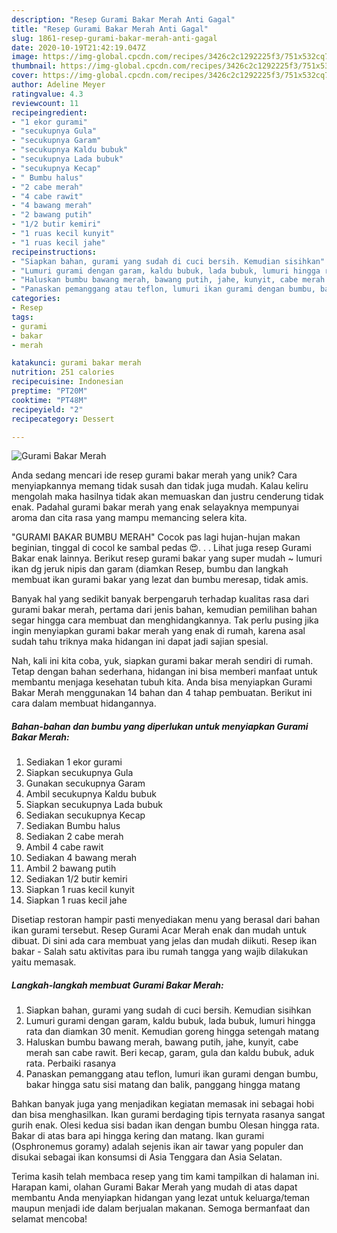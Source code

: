 ```yaml
---
description: "Resep Gurami Bakar Merah Anti Gagal"
title: "Resep Gurami Bakar Merah Anti Gagal"
slug: 1861-resep-gurami-bakar-merah-anti-gagal
date: 2020-10-19T21:42:19.047Z
image: https://img-global.cpcdn.com/recipes/3426c2c1292225f3/751x532cq70/gurami-bakar-merah-foto-resep-utama.jpg
thumbnail: https://img-global.cpcdn.com/recipes/3426c2c1292225f3/751x532cq70/gurami-bakar-merah-foto-resep-utama.jpg
cover: https://img-global.cpcdn.com/recipes/3426c2c1292225f3/751x532cq70/gurami-bakar-merah-foto-resep-utama.jpg
author: Adeline Meyer
ratingvalue: 4.3
reviewcount: 11
recipeingredient:
- "1 ekor gurami"
- "secukupnya Gula"
- "secukupnya Garam"
- "secukupnya Kaldu bubuk"
- "secukupnya Lada bubuk"
- "secukupnya Kecap"
- " Bumbu halus"
- "2 cabe merah"
- "4 cabe rawit"
- "4 bawang merah"
- "2 bawang putih"
- "1/2 butir kemiri"
- "1 ruas kecil kunyit"
- "1 ruas kecil jahe"
recipeinstructions:
- "Siapkan bahan, gurami yang sudah di cuci bersih. Kemudian sisihkan"
- "Lumuri gurami dengan garam, kaldu bubuk, lada bubuk, lumuri hingga rata dan diamkan 30 menit. Kemudian goreng hingga setengah matang"
- "Haluskan bumbu bawang merah, bawang putih, jahe, kunyit, cabe merah san cabe rawit. Beri kecap, garam, gula dan kaldu bubuk, aduk rata. Perbaiki rasanya"
- "Panaskan pemanggang atau teflon, lumuri ikan gurami dengan bumbu, bakar hingga satu sisi matang dan balik, panggang hingga matang"
categories:
- Resep
tags:
- gurami
- bakar
- merah

katakunci: gurami bakar merah 
nutrition: 251 calories
recipecuisine: Indonesian
preptime: "PT20M"
cooktime: "PT48M"
recipeyield: "2"
recipecategory: Dessert

---
```



![Gurami Bakar Merah](https://img-global.cpcdn.com/recipes/3426c2c1292225f3/751x532cq70/gurami-bakar-merah-foto-resep-utama.jpg)

Anda sedang mencari ide resep gurami bakar merah yang unik? Cara menyiapkannya memang tidak susah dan tidak juga mudah. Kalau keliru mengolah maka hasilnya tidak akan memuaskan dan justru cenderung tidak enak. Padahal gurami bakar merah yang enak selayaknya mempunyai aroma dan cita rasa yang mampu memancing selera kita.

&#34;GURAMI BAKAR BUMBU MERAH&#34; Cocok pas lagi hujan-hujan makan beginian, tinggal di cocol ke sambal pedas 😍. . . Lihat juga resep Gurami Bakar enak lainnya. Berikut resep gurami bakar yang super mudah ~ lumuri ikan dg jeruk nipis dan garam (diamkan Resep, bumbu dan langkah membuat ikan gurami bakar yang lezat dan bumbu meresap, tidak amis.

Banyak hal yang sedikit banyak berpengaruh terhadap kualitas rasa dari gurami bakar merah, pertama dari jenis bahan, kemudian pemilihan bahan segar hingga cara membuat dan menghidangkannya. Tak perlu pusing jika ingin menyiapkan gurami bakar merah yang enak di rumah, karena asal sudah tahu triknya maka hidangan ini dapat jadi sajian spesial.


Nah, kali ini kita coba, yuk, siapkan gurami bakar merah sendiri di rumah. Tetap dengan bahan sederhana, hidangan ini bisa memberi manfaat untuk membantu menjaga kesehatan tubuh kita. Anda bisa menyiapkan Gurami Bakar Merah menggunakan 14 bahan dan 4 tahap pembuatan. Berikut ini cara dalam membuat hidangannya.

<!--inarticleads1-->

##### Bahan-bahan dan bumbu yang diperlukan untuk menyiapkan Gurami Bakar Merah:

1. Sediakan 1 ekor gurami
1. Siapkan secukupnya Gula
1. Gunakan secukupnya Garam
1. Ambil secukupnya Kaldu bubuk
1. Siapkan secukupnya Lada bubuk
1. Sediakan secukupnya Kecap
1. Sediakan  Bumbu halus
1. Sediakan 2 cabe merah
1. Ambil 4 cabe rawit
1. Sediakan 4 bawang merah
1. Ambil 2 bawang putih
1. Sediakan 1/2 butir kemiri
1. Siapkan 1 ruas kecil kunyit
1. Siapkan 1 ruas kecil jahe


Disetiap restoran hampir pasti menyediakan menu yang berasal dari bahan ikan gurami tersebut. Resep Gurami Acar Merah enak dan mudah untuk dibuat. Di sini ada cara membuat yang jelas dan mudah diikuti. Resep ikan bakar - Salah satu aktivitas para ibu rumah tangga yang wajib dilakukan yaitu memasak. 

<!--inarticleads2-->

##### Langkah-langkah membuat Gurami Bakar Merah:

1. Siapkan bahan, gurami yang sudah di cuci bersih. Kemudian sisihkan
1. Lumuri gurami dengan garam, kaldu bubuk, lada bubuk, lumuri hingga rata dan diamkan 30 menit. Kemudian goreng hingga setengah matang
1. Haluskan bumbu bawang merah, bawang putih, jahe, kunyit, cabe merah san cabe rawit. Beri kecap, garam, gula dan kaldu bubuk, aduk rata. Perbaiki rasanya
1. Panaskan pemanggang atau teflon, lumuri ikan gurami dengan bumbu, bakar hingga satu sisi matang dan balik, panggang hingga matang


Bahkan banyak juga yang menjadikan kegiatan memasak ini sebagai hobi dan bisa menghasilkan. Ikan gurami berdaging tipis ternyata rasanya sangat gurih enak. Olesi kedua sisi badan ikan dengan bumbu Olesan hingga rata. Bakar di atas bara api hingga kering dan matang. Ikan gurami (Osphronemus goramy) adalah sejenis ikan air tawar yang populer dan disukai sebagai ikan konsumsi di Asia Tenggara dan Asia Selatan. 

Terima kasih telah membaca resep yang tim kami tampilkan di halaman ini. Harapan kami, olahan Gurami Bakar Merah yang mudah di atas dapat membantu Anda menyiapkan hidangan yang lezat untuk keluarga/teman maupun menjadi ide dalam berjualan makanan. Semoga bermanfaat dan selamat mencoba!
